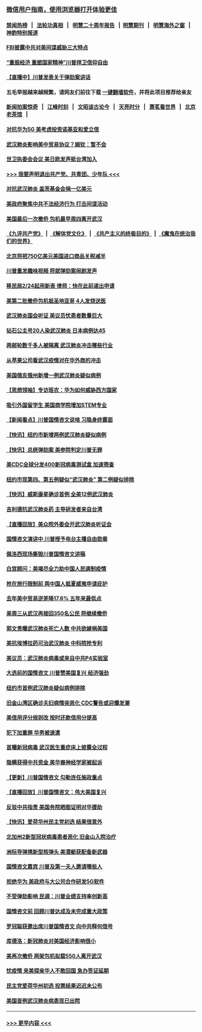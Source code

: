 ### [微信用户指南，使用浏览器打开体验更佳](https://github.com/gfw-breaker/banned-news1/blob/master/indexes/wechat-guide.md?t=0)
#### [禁闻热榜](热点新闻.md?t=0)  &nbsp;&nbsp;|&nbsp;&nbsp; [法轮功真相](https://github.com/gfw-breaker/truth/blob/master/README.md?t=0) &nbsp;&nbsp;|&nbsp;&nbsp; [明慧二十周年报告](https://github.com/gfw-breaker/mh-reports/blob/master/README.md?t=0) &nbsp;&nbsp;|&nbsp;&nbsp;[明慧期刊](https://github.com/gfw-breaker/mh-qikan) &nbsp;&nbsp;|&nbsp;&nbsp; [明慧海外之窗](https://github.com/gfw-breaker/mh-news/blob/master/README.md?t=0) &nbsp;&nbsp;|&nbsp;&nbsp; [神韵特别报道](https://github.com/gfw-breaker/mh-news/blob/master/shenyun.md?t=0)
#### [FBI披露中共对美间谍威胁三大特点](../pages/nsc412/n11849700.md?t=02070501) 
#### [“重振经济 重塑国家精神”川普捍卫信仰自由](../pages/nsc412/n11849641.md?t=02070501) 
#### [【直播中】川普发表关于弹劾案讲话](../pages/nsc412/n11849472.md?t=02070501) 
#### 五毛举报越来越频繁，请网友们前往下载 [一键翻墙软件](https://github.com/gfw-breaker/ssr-accounts)，并将此项目推荐给亲友
#### [新闻拍案惊奇](https://github.com/gfw-breaker/banned-news1/blob/master/pages/link4.md) &nbsp;&nbsp;|&nbsp;&nbsp; [江峰时刻](https://github.com/gfw-breaker/banned-news1/blob/master/pages/link4.md) &nbsp;&nbsp;|&nbsp;&nbsp; [文昭谈古论今](https://github.com/gfw-breaker/banned-news1/blob/master/pages/link4.md) &nbsp;&nbsp;|&nbsp;&nbsp; [天亮时分](https://github.com/gfw-breaker/banned-news1/blob/master/pages/link4.md) &nbsp;&nbsp;|&nbsp;&nbsp; [萧茗看世界](https://github.com/gfw-breaker/banned-news1/blob/master/pages/link4.md) &nbsp;&nbsp;|&nbsp;&nbsp; [北京老茶馆](https://github.com/gfw-breaker/banned-news1/blob/master/pages/link4.md) &nbsp;&nbsp;|&nbsp;&nbsp; 
#### [对抗华为5G 美考虑投资诺基亚和爱立信](../pages/nsc412/n11849510.md?t=02070501) 
#### [武汉肺炎影响美中贸易协议？姆钦：暂不会](../pages/nsc412/n11849497.md?t=02070501) 
#### [世卫执委会会议 美日欧发声挺台湾加入](../pages/nsc412/n11849433.md?t=02070501) 
#### [>>> 我要声明退出共产党、共青团、少年队 <<<](https://github.com/begood0513/goodnews/blob/master/quit/letter.md) 
#### [对抗武汉肺炎 盖茨基金会捐一亿美元](../pages/nsc412/n11848953.md?t=02070501) 
#### [美政府聚焦中共不法经济行为 打击间谍活动](../pages/nsc412/n11849322.md?t=02070501) 
#### [美国最后一次撤侨 包机最早周四离开武汉](../pages/nsc412/n11849395.md?t=02070501) 
#### [《九评共产党》](https://github.com/begood0513/9ping.md/blob/master/README.md) &nbsp;|&nbsp; [《解体党文化》](../../../../jtdwh.md/blob/master/README.md)  &nbsp;|&nbsp; [《共产主义的终极目的》](../../../../gczydzjmd.md/blob/master/README.md) &nbsp;|&nbsp; [《魔鬼在统治我们的世界》](../../../../mgztzwmdsj.md/blob/master/README.md) 
#### [北京将把750亿美元美国进口商品关税减半](../pages/nsc412/n11848896.md?t=02070501) 
#### [川普重发趣味视频 将就弹劾案闹剧发声](../pages/nsc412/n11848715.md?t=02070501) 
#### [移民局2/24起用新表  律师：快在此前递出申请](../pages/nsc412/n11848220.md?t=02070501) 
#### [美第二批撤侨包机抵圣地亚哥 4人发烧送医](../pages/nsc412/n11847923.md?t=02070501) 
#### [武汉肺炎国会听证 美议员忧患者数量巨大](../pages/nsc412/n11844851.md?t=02070501) 
#### [钻石公主号20人染武汉肺炎 日本病例达45](../pages/nsc412/n11847823.md?t=02070501) 
#### [两邮轮数千多人被隔离 武汉肺炎冲击哪些行业](../pages/nsc412/n11847456.md?t=02070501) 
#### [从苹果公司看武汉疫情对在华外商的冲击](../pages/nsc412/n11847586.md?t=02070501) 
#### [美国俄亥俄州新增一例武汉肺炎疑似病例](../pages/nsc412/n11847714.md?t=02070501) 
#### [【思想领袖】专访班农：华为如何威胁西方国家](../pages/nsc412/n11847306.md?t=02070501) 
#### [吸引外国留学生 美国商学院增加STEM专业](../pages/nsc412/n11847417.md?t=02070501) 
#### [【新闻看点】川普国情咨文说啥 习隐身终露面](../pages/nsc412/n11847016.md?t=02070501) 
#### [【快讯】纽约市新增两例武汉肺炎疑似病例](../pages/nsc412/n11847250.md?t=02070501) 
#### [【快讯】总统弹劾案 美参院判定川普无罪](../pages/nsc412/n11847316.md?t=02070501) 
#### [美CDC全球分发400新冠病毒测试盒 加速筛查](../pages/nsc412/n11847260.md?t=02070501) 
#### [纽约市现第四、第五例疑似“武汉肺炎”   第二例疑似排除](../pages/nsc412/n11847332.md?t=02070501) 
#### [【快讯】威斯康星确诊首例 全美12例武汉肺炎](../pages/nsc412/n11847162.md?t=02070501) 
#### [吉利德抗武汉肺炎药 主导研发者来自台湾](../pages/nsc412/n11847064.md?t=02070501) 
#### [【直播回放】美众院外委会开武汉肺炎听证会](../pages/nsc412/n11846727.md?t=02070501) 
#### [国情咨文演讲中 川普授予电台主播自由勋章](../pages/nsc412/n11846815.md?t=02070501) 
#### [佩洛西现场撕毁川普国情咨文讲稿](../pages/nsc412/n11846724.md?t=02070501) 
#### [白宫顾问：美竭尽全力助中国人民遏制疫情](../pages/nsc412/n11846756.md?t=02070501) 
#### [抢在旅行限制前 两中国人抵夏威夷申请庇护](../pages/nsc412/n11846866.md?t=02070501) 
#### [去年美中贸易逆差降17.6% 五年来最低点](../pages/nsc412/n11846755.md?t=02070501) 
#### [美周三从武汉再接回350名公民 将继续撤侨](../pages/nsc412/n11846705.md?t=02070501) 
#### [郭文贵曝武汉肺炎死亡人数 中共欲嫁祸美国](../pages/nsc412/n11846240.md?t=02070501) 
#### [美抗埃博拉药可治武汉肺炎 中科院抢专利](../pages/nsc412/n11846409.md?t=02070501) 
#### [美议员：武汉肺炎病毒或来自中共P4实验室](../pages/nsc412/n11846043.md?t=02070501) 
#### [大选前的国情咨文 川普赞美国复兴 经济强劲](../pages/nsc412/n11845526.md?t=02070501) 
#### [纽约市首例武汉肺炎疑似病例排除](../pages/nsc412/n11844989.md?t=02070501) 
#### [旧金山湾区确诊夫妇病情突恶化 CDC警告或迎爆发潮](../pages/nsc412/n11845730.md?t=02070501) 
#### [美信用评分规则改  按时还款信用分提高](../pages/nsc412/n11845488.md?t=02070501) 
#### [犯下加重罪 华男被速遣](../pages/nsc412/n11845476.md?t=02070501) 
#### [首曝新冠病毒 武汉医生重症床上披露全过程](../pages/nsc412/n11845150.md?t=02070501) 
#### [隐瞒获得中共资金 美华裔神经学家被起诉](../pages/nsc412/n11844879.md?t=02070501) 
#### [【更新】川普国情咨文 勾勒连任施政重点](../pages/nsc412/n11845223.md?t=02070501) 
#### [【直播回放】川普国情咨文：伟大美国复兴](../pages/nsc412/n11842079.md?t=02070501) 
#### [反驳中共指责 美国务院晒图证明对华援助](../pages/nsc412/n11844859.md?t=02070501) 
#### [【快讯】爱荷华州民主党初选 结果很意外](../pages/nsc412/n11844878.md?t=02070501) 
#### [北加州2新型冠状病毒患者恶化 旧金山入院治疗](../pages/nsc412/n11844842.md?t=02070501) 
#### [洲际导弹携新型核弹头 美潜艇获配备新武器](../pages/nsc412/n11844680.md?t=02070501) 
#### [国情咨文嘉宾 川普及第一夫人邀请哪些人](../pages/nsc412/n11844712.md?t=02070501) 
#### [拒绝华为 美政府与大公司合作研发5G软件](../pages/nsc412/n11844625.md?t=02070501) 
#### [不受弹劾影响 民调：川普业绩支持率创新高](../pages/nsc412/n11844622.md?t=02070501) 
#### [国情咨文前 回顾川普达成及未完成重大政策](../pages/nsc412/n11844581.md?t=02070501) 
#### [罗冠聪获邀出席川普国情咨文 向中共释何信号](../pages/nsc412/n11844355.md?t=02070501) 
#### [库德洛：新冠肺炎对美国经济影响很小](../pages/nsc412/n11844418.md?t=02070501) 
#### [美再次撤侨 两架包机拟载550人离开武汉](../pages/nsc412/n11844407.md?t=02070501) 
#### [忧疫情 来美探亲华人不敢回国 急办签证延期](../pages/nsc412/n11843344.md?t=02070501) 
#### [民主党爱荷华州初选 投票结果迟迟未公布](../pages/nsc412/n11844207.md?t=02070501) 
#### [美国首例武汉肺炎病患现已出院](../pages/nsc412/n11842740.md?t=02070501) 

----
#### [ >>> 更早内容 <<< ](../indexes/nsc412-earlier.md)
